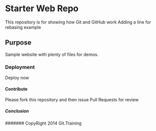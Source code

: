 # Starter Web Repo

This repository is for showing how Git and GitHub work
Adding a line for rebasing example

## Purpose

Sample website with plenty of files for demos.

### Deployment
Deploy now

#### Contribute
Please fork this repository and then issue Pull Requests for review

##### Conclusion

####### CopyRight
2014 Git.Training
